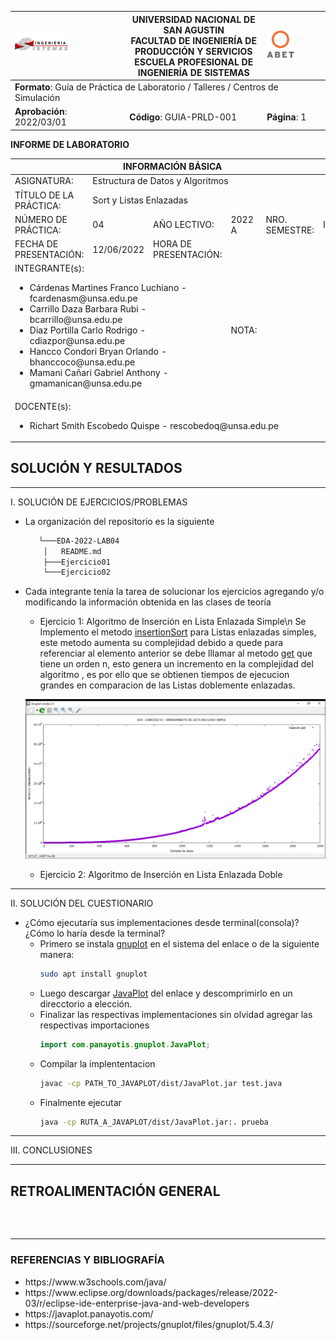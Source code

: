 <div align="center">
<table>
    <theader>
        <tr>
            <td><img src="https://github.com/rescobedoq/pw2/blob/main/epis.png?raw=true" alt="EPIS" style="width:50%; height:auto"/></td>
            <th>
                <span style="font-weight:bold;">UNIVERSIDAD NACIONAL DE SAN AGUSTIN</span><br />
                <span style="font-weight:bold;">FACULTAD DE INGENIERÍA DE PRODUCCIÓN Y SERVICIOS</span><br />
                <span style="font-weight:bold;">ESCUELA PROFESIONAL DE INGENIERÍA DE SISTEMAS</span>
            </th>
            <td><img src="https://github.com/rescobedoq/pw2/blob/main/abet.png?raw=true" alt="ABET" style="width:50%; height:auto"/></td>
        </tr>
    </theader>
    <tbody>
        <tr><td colspan="3"><span style="font-weight:bold;">Formato</span>: Guía de Práctica de Laboratorio / Talleres / Centros de Simulación</td></tr>
        <tr><td><span style="font-weight:bold;">Aprobación</span>:  2022/03/01</td><td><span style="font-weight:bold;">Código</span>: GUIA-PRLD-001</td><td><span style="font-weight:bold;">Página</span>: 1</td></tr>
    </tbody>
</table>
</div>

<div>
<span style="font-weight:bold;">INFORME DE LABORATORIO</span><br />

<table>
<theader>
<tr><th colspan="6">INFORMACIÓN BÁSICA</th></tr>
</theader>
<tbody>
<tr><td>ASIGNATURA:</td><td colspan="5">Estructura de Datos y Algoritmos</td></tr>
<tr><td>TÍTULO DE LA PRÁCTICA:</td><td colspan="5">Sort y Listas Enlazadas</td></tr>
<tr>
<td>NÚMERO DE PRÁCTICA:</td><td>04</td><td>AÑO LECTIVO:</td><td>2022 A</td><td>NRO. SEMESTRE:</td><td>III</td>
</tr>
<tr>
<td>FECHA DE PRESENTACIÓN:</td><td>12/06/2022</td><td>HORA DE PRESENTACIÓN:</td><td colspan="3"></td>
</tr>
<tr><td colspan="3">INTEGRANTE(s):
<ul>
<li>Cárdenas Martines Franco Luchiano - fcardenasm@unsa.edu.pe</li>
<li>Carrillo Daza Barbara Rubi - bcarrillo@unsa.edu.pe</li>
<li>Diaz Portilla Carlo Rodrigo - cdiazpor@unsa.edu.pe</li>
<li>Hancco Condori Bryan Orlando - bhanccoco@unsa.edu.pe</li>
<li>Mamani Cañari Gabriel Anthony - gmamanican@unsa.edu.pe</li>
</ul>
</td>
<td>NOTA:</td><td colspan="2"></td>
</<tr>
<tr><td colspan="6">DOCENTE(s):
<ul>
<li>Richart Smith Escobedo Quispe - rescobedoq@unsa.edu.pe</li>
</ul>
</td>
</<tr>
</tbody>
</table>

<!-- Reportes -->
## SOLUCIÓN Y RESULTADOS

---

I. SOLUCIÓN DE EJERCICIOS/PROBLEMAS <br>
* La organización del repositorio es la siguiente
    ```sh
	   └───EDA-2022-LAB04
	    │   README.md
	    ├───Ejercicio01
	    └───Ejercicio02
    ```
* Cada integrante tenía la tarea de solucionar los ejercicios agregando y/o modificando la información obtenida en las clases de teoría
    * Ejercicio 1: Algoritmo de Inserción en Lista Enlazada Simple\n
Se Implemento el metodo [insertionSort](https://github.com/Barbara280801/EDA-2022-LAB04/blob/9a1908f1be1ad50ae8bc1b18f8b4becc1401b562/Ejercicio01/Test.java#L46 "insertionSort") para Listas enlazadas simples, este metodo aumenta su complejidad debido a quede para referenciar al elemento anterior se debe lllamar al metodo [get](https://github.com/Barbara280801/EDA-2022-LAB04/blob/9a1908f1be1ad50ae8bc1b18f8b4becc1401b562/Ejercicio01/Test.java#L61 "get") que tiene un orden n, esto genera un incremento en la complejidad del algoritmo , es por ello que se obtienen tiempos de ejecucion grandes en comparacion de las Listas doblemente enlazadas.

	![Grafica 01](graficas/p1.png)
	
	
    * Ejercicio 2: Algoritmo de Inserción en Lista Enlazada Doble
---

II. SOLUCIÓN DEL CUESTIONARIO

* ¿Cómo ejecutaría sus implementaciones desde terminal(consola)?¿Cómo lo haría desde la terminal?
    - Primero se instala [gnuplot](https://sourceforge.net/projects/gnuplot/files/gnuplot/5.4.3/ "gnuplot") en el sistema del enlace o de la siguiente manera:
      ```sh
      sudo apt install gnuplot
      ```
    - Luego descargar [JavaPlot](https://sourceforge.net/projects/gnujavaplot/files/latest/download "gnuplot") del enlace y descomprimirlo en un direcctorio a elección.
    - Finalizar las respectivas implementaciones sin olvidad agregar las respectivas importaciones
      ```java
      import com.panayotis.gnuplot.JavaPlot;
      ```
    - Compilar la implententacion  	
      ```sh
      javac -cp PATH_TO_JAVAPLOT/dist/JavaPlot.jar test.java
      ```
    - Finalmente ejecutar
      ```sh
      java -cp RUTA_A_JAVAPLOT/dist/JavaPlot.jar:. prueba
      ```
---

III. CONCLUSIONES
    
---
    
## RETROALIMENTACIÓN GENERAL
 <pre>
 
 </pre>
---
    
### REFERENCIAS Y BIBLIOGRAFÍA
<ul>
    <li>https://www.w3schools.com/java/</li>
    <li>https://www.eclipse.org/downloads/packages/release/2022-03/r/eclipse-ide-enterprise-java-and-web-developers</li>
    <li>https://javaplot.panayotis.com/</li>
    <li>https://sourceforge.net/projects/gnuplot/files/gnuplot/5.4.3/</li>
</ul>

